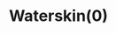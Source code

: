 ---
layout: item
title: Waterskin(0)
item-id: 1831
datatable: true
id: 1831
name: "Waterskin(0)"
members: true
lowalch: 6
highalch: 9
examine: "A completely empty waterskin - you'll need to fill it up."
monsters:
  - id: 458
    name: "Lizard"
    members: true
    combat_level: 42
    wiki_url: "https://oldschool.runescape.wiki/w/Lizard"
    drops:
      - quantity: "2"
        rarity: 0.1015625
        drop_requirements: null
  - id: 459
    name: "Desert Lizard"
    members: true
    combat_level: 24
    wiki_url: "https://oldschool.runescape.wiki/w/Desert_Lizard"
    drops:
      - quantity: "2"
        rarity: 0.1015625
        drop_requirements: null
  - id: 462
    name: "Small Lizard"
    members: true
    combat_level: 12
    wiki_url: "https://oldschool.runescape.wiki/w/Small_Lizard"
    drops:
      - quantity: "2"
        rarity: 0.1015625
        drop_requirements: null
---